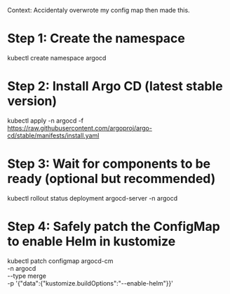 Context: Accidentaly overwrote my config map then made this.


# Step 1: Create the namespace
kubectl create namespace argocd

# Step 2: Install Argo CD (latest stable version)
kubectl apply -n argocd -f https://raw.githubusercontent.com/argoproj/argo-cd/stable/manifests/install.yaml

# Step 3: Wait for components to be ready (optional but recommended)
kubectl rollout status deployment argocd-server -n argocd

# Step 4: Safely patch the ConfigMap to enable Helm in kustomize
kubectl patch configmap argocd-cm \
  -n argocd \
  --type merge \
  -p '{"data":{"kustomize.buildOptions":"--enable-helm"}}'